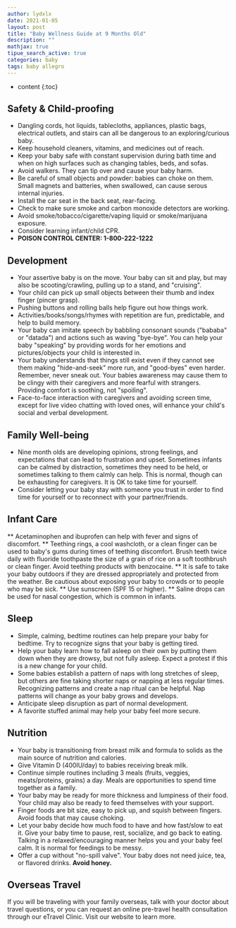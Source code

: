 ```yaml
---
author: lydxlx
date: 2021-01-05
layout: post
title: "Baby Wellness Guide at 9 Months Old"
description: ""
mathjax: true
tipue_search_active: true
categories: baby
tags: baby allegro
---
```


* content
{:toc}

## Safety & Child-proofing
* Dangling cords, hot liquids, tablecloths, appliances, plastic bags, electrical outlets, and stairs can all be dangerous to an exploring/curious baby.
* Keep household cleaners, vitamins, and medicines out of reach.
* Keep your baby safe with constant supervision during bath time and when on high surfaces such as changing tables, beds, and sofas.
* Avoid walkers. They can tip over and cause your baby harm.
* Be careful of small objects and powder: babies can choke on them. Small magnets and batteries, when swallowed, can cause serous internal injuries.
* Install the car seat in the back seat, rear-facing.
* Check to make sure smoke and carbon monoxide detectors are working.
* Avoid smoke/tobacco/cigarette/vaping liquid or smoke/marijuana exposure.
* Consider learning infant/child CPR.
* **POISON CONTROL CENTER: 1-800-222-1222**

## Development
* Your assertive baby is on the move. Your baby can sit and play, but may also be scooting/crawling, pulling up to a stand, and "cruising".
* Your child can pick up small objects between their thumb and index finger (pincer grasp).
* Pushing buttons and rolling balls help figure out how things work.
* Activities/books/songs/rhymes with repetition are fun, predictable, and help to build memory.
* Your baby can imitate speech by babbling consonant sounds ("bababa" or "datada") and actions such as waving "bye-bye". You can help your baby "speaking" by providing words for her emotions and pictures/objects your child is interested in.
* Your baby understands that things still exist even if they cannot see them making "hide-and-seek" more run, and "good-byes" even harder. Remember, never sneak out. Your babies awareness may cause them to be clingy with their caregivers and more fearful with strangers. Providing comfort is soothing, not "spoiling".
* Face-to-face interaction with caregivers and avoiding screen time, except for live video chatting with loved ones, will enhance your child's social and verbal development.

## Family Well-being
* Nine month olds are developing opinions, strong feelings, and expectations that can lead to frustration and upset. Sometimes infants can be calmed by distraction, sometimes they need to be held, or sometimes talking to them calmly can help. This is normal, though can be exhausting for caregivers. It is OK to take time for yourself.
* Consider letting your baby stay with someone you trust in order to find time for yourself or to reconnect with your partner/friends.

## Infant Care
** Acetaminophen and ibuprofen can help with fever and signs of discomfort.
** Teething rings, a cool washcloth, or a clean finger can be used to baby's gums during times of teething discomfort. Brush teeth twice daily with fluoride toothpaste the size of a grain of rice on a soft toothbrush or clean finger. Avoid teething products with benzocaine.
** It is safe to take your baby outdoors if they are dressed appropriately and protected from the weather. Be cautious about exposing your baby to crowds or to people who may be sick.
** Use sunscreen (SPF 15 or higher).
** Saline drops can be used for nasal congestion, which is common in infants.

## Sleep
* Simple, calming, bedtime routines can help prepare your baby for bedtime. Try to recognize signs that your baby is getting tired.
* Help your baby learn how to fall asleep on their own by putting them down when they are drowsy, but not fully asleep. Expect a protest if this is a new change for your child.
* Some babies establish a pattern of naps with long stretches of sleep, but others are fine taking shorter naps or napping at less regular times. Recognizing patterns and create a nap ritual can be helpful. Nap patterns will change as your baby grows and develops.
* Anticipate sleep disruption as part of normal development.
* A favorite stuffed animal may help your baby feel more secure.

## Nutrition
* Your baby is transitioning from breast milk and formula to solids as the main source of nutrition and calories.
* Give Vitamin D (400IU/day) to babies receiving break milk.
* Continue simple routines including 3 meals (fruits, veggies, meats/proteins, grains) a day. Meals are opportunities to spend time together as a family.
* Your baby may be ready for more thickness and lumpiness of their food. Your child may also be ready to feed themselves with your support.
* Finger foods are bit size, easy to pick up, and squish between fingers. Avoid foods that may cause choking.
* Let your baby decide how much food to have and how fast/slow to eat it. Give your baby time to pause, rest, socialize, and go back to eating. Talking in a relaxed/encouraging manner helps you and your baby feel calm. It is normal for feedings to be messy.
* Offer a cup without "no-spill valve". Your baby does not need juice, tea, or flavored drinks. **Avoid honey.**

## Overseas Travel
If you will be traveling with your family overseas, talk with your doctor about travel questions, or you can request an online pre-travel health consultation through our eTravel Clinic. Visit our website to learn more.





